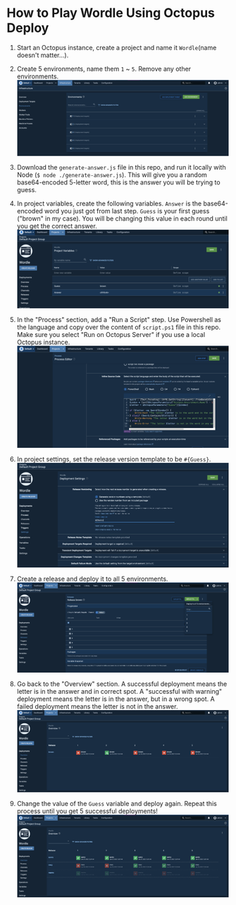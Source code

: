 # How to Play Wordle Using Octopus Deploy

1. Start an Octopus instance, create a project and name it `Wordle`(name doesn't matter...).

2. Create 5 environments, name them `1` ~ `5`. Remove any other environments.
![](./screenshots/set-environments.png)

3. Download the `generate-answer.js` file in this repo, and run it locally with Node (`$ node ./generate-answer.js`). This will give you a random base64-encoded 5-letter word, this is the answer you will be trying to guess.

4. In project variables, create the following variables. `Answer` is the base64-encoded word you just got from last step. `Guess` is your first guess ("brown" in my case). You will be changing this value in each round until you get the correct answer.
![](./screenshots/create-variables.png)

5. In the "Process" section, add a "Run a Script" step. Use Powershell as the language and copy over the content of `script.ps1` file in this repo. Make sure you select "Run on Octopus Server" if you use a local Octopus instance.
![](./screenshots/add-script.png)

6. In project settings, set the release version template to be `#{Guess}`. 
![](./screenshots/version-template.png)

7. Create a release and deploy it to all 5 environments.
![](./screenshots/deploy.png)

8. Go back to the "Overview" section. A successful deployment means the letter is in the answer and in correct spot. A "successful with warning" deployment means the letter is in the answer, but in a wrong spot. A failed deployment means the letter is not in the answer.
![](./screenshots/deployment-results.png)

9. Change the value of the `Guess` variable and deploy again. Repeat this process until you get 5 successful deployments!
![](./screenshots/all-passing.png)
